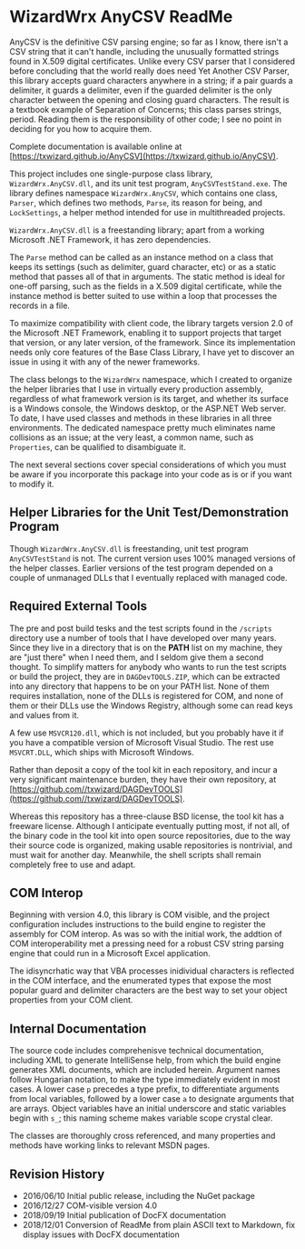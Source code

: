 # WizardWrx AnyCSV ReadMe

AnyCSV is the definitive CSV parsing engine; so far as I know, there isn't a CSV
string that it can't handle, including the unusually formatted strings found in
X.509 digital certificates. Unlike every CSV parser that I considered before
concluding that the world really does need Yet Another CSV Parser, this library
accepts guard characters anywhere in a string; if a pair guards a delimiter,
it guards a delimiter, even if the guarded delimiter is the only character
between the opening and closing guard characters. The result is a textbook
example of Separation of Concerns; this class parses strings, period.
Reading them is the responsibility of other code; I see no point in deciding for
you how to acquire them.

Complete documentation is available online at
[https://txwizard.github.io/AnyCSV](https://txwizard.github.io/AnyCSV).

This project includes one single-purpose class library, `WizardWrx.AnyCSV.dll`,
and its unit test program, `AnyCSVTestStand.exe`. The library defines namespace
`WizardWrx.AnyCSV`, which contains one class, `Parser`, which defines two methods,
`Parse`, its reason for being, and `LockSettings`, a helper method intended for use
in multithreaded projects.

`WizardWrx.AnyCSV.dll` is a freestanding library; apart from a working Microsoft
.NET Framework, it has zero dependencies.

The `Parse` method can be called as an instance method on a class that keeps its
settings (such as delimiter, guard character, etc) or as a static method that
passes all of that in arguments. The static method is ideal for one-off parsing,
such as the fields in a X.509 digital certificate, while the instance method is
better suited to use within a loop that processes the records in a file.

To maximize compatibility with client code, the library targets version 2.0 of
the Microsoft .NET Framework, enabling it to support projects that target that
version, or any later version, of the framework. Since its implementation needs
only core features of the Base Class Library, I have yet to discover an issue in
using it with any of the newer frameworks.

The class belongs to the `WizardWrx` namespace, which I created to organize the
helper libraries that I use in virtually every production assembly, regardless
of what framework version is its target, and whether its surface is a Windows
console, the Windows desktop, or the ASP.NET Web server. To date, I have used
classes and methods in these libraries in all three environments. The dedicated
namespace pretty much eliminates name collisions as an issue; at the very least,
a common name, such as `Properties`, can be qualified to disambiguate it.

The next several sections cover special considerations of which you must be
aware if you incorporate this package into your code as is or if you want to
modify it.

## Helper Libraries for the Unit Test/Demonstration Program

Though `WizardWrx.AnyCSV.dll` is freestanding, unit test program
 `AnyCSVTestStand` is not. The current version uses 100% managed versions of the
helper classes. Earlier versions of the test program depended on a couple of
unmanaged DLLs that I eventually replaced with managed code.

## Required External Tools

The pre and post build tesks and the test scripts found in the `/scripts`
directory use a number of tools that I have developed over many years. Since
they live in a directory that is on the __PATH__ list on my machine, they are "just
there" when I need them, and I seldom give them a second thought. To simplify
matters for anybody who wants to run the test scripts or build the project, they
are in `DAGDevTOOLS.ZIP`, which can be extracted into any directory that happens
to be on your PATH list. None of them requires installation, none of the DLLs is
registered for COM, and none of them or their DLLs use the Windows Registry,
although some can read keys and values from it.

A few use `MSVCR120.dll`, which is not included, but you probably have it if you
have a compatible version of Microsoft Visual Studio. The rest use `MSVCRT.DLL`,
which ships with Microsoft Windows.

Rather than deposit a copy of the tool kit in each repository, and incur a very
significant maintenance burden, they have their own repository, at
[https://github.com//txwizard/DAGDevTOOLS](https://github.com//txwizard/DAGDevTOOLS).

Whereas this repository has a three-clause BSD license, the tool kit has a
freeware license. Although I anticipate eventually putting most, if not all, of
the binary code in the tool kit into open source repositories, due to the way
their source code is organized, making usable repositories is nontrivial, and
must wait for another day. Meanwhile, the shell scripts shall remain completely
free to use and adapt.

## COM Interop

Beginning with version 4.0, this library is COM visible, and the project
configuration includes instructions to the build engine to register the
assembly for COM interop. As was so with the initial work, the addtion of COM
interoperability met a pressing need for a robust CSV string parsing engine
that could run in a Microsoft Excel application.

The idisyncrhatic way that VBA processes inidividual characters is reflected in
the COM interface, and the enumerated types that expose the most popular guard
and delimiter characters are the best way to set your object properties from
your COM client.

## Internal Documentation

The source code includes comprehenisve technical documentation, including XML to
generate IntelliSense help, from which the build engine generates XML documents,
which are included herein. Argument names follow Hungarian notation, to make the
type immediately evident in most cases. A lower case `p` precedes a type prefix,
to differentiate arguments from local variables, followed by a lower case `a` to
designate arguments that are arrays. Object variables have an initial underscore
and static variables begin with `s_`; this naming scheme makes variable scope
crystal clear.

The classes are thoroughly cross referenced, and many properties and methods
have working links to relevant MSDN pages.

## Revision History

- 2016/06/10 Initial public release, including the NuGet package
- 2016/12/27 COM-visible version 4.0
- 2018/09/19 Initial publication of DocFX documentation
- 2018/12/01 Conversion of ReadMe from plain ASCII text to Markdown, fix display
issues with DocFX documentation